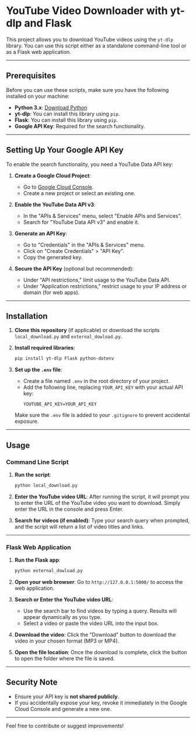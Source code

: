 # YouTube Video Downloader with yt-dlp and Flask

This project allows you to download YouTube videos using the `yt-dlp` library. You can use this script either as a standalone command-line tool or as a Flask web application.

---

## **Prerequisites**

Before you can use these scripts, make sure you have the following installed on your machine:

- **Python 3.x**: [Download Python](https://www.python.org/downloads/)
- **yt-dlp**: You can install this library using `pip`.
- **Flask**: You can install this library using `pip`.
- **Google API Key**: Required for the search functionality.

---

## **Setting Up Your Google API Key**

To enable the search functionality, you need a YouTube Data API key:

1. **Create a Google Cloud Project**:
   - Go to [Google Cloud Console](https://console.cloud.google.com/).
   - Create a new project or select an existing one.

2. **Enable the YouTube Data API v3**:
   - In the "APIs & Services" menu, select "Enable APIs and Services".
   - Search for "YouTube Data API v3" and enable it.

3. **Generate an API Key**:
   - Go to "Credentials" in the "APIs & Services" menu.
   - Click on "Create Credentials" > "API Key".
   - Copy the generated key.

4. **Secure the API Key** (optional but recommended):
   - Under "API restrictions," limit usage to the YouTube Data API.
   - Under "Application restrictions," restrict usage to your IP address or domain (for web apps).

---

## **Installation**

1. **Clone this repository** (if applicable) or download the scripts `local_download.py` and `external_dowload.py`.

2. **Install required libraries**:
    ```bash
    pip install yt-dlp Flask python-dotenv
    ```

3. **Set up the `.env` file**:
   - Create a file named `.env` in the root directory of your project.
   - Add the following line, replacing `YOUR_API_KEY` with your actual API key:
     ```env
     YOUTUBE_API_KEY=YOUR_API_KEY
     ```

   Make sure the `.env` file is added to your `.gitignore` to prevent accidental exposure.

---

## **Usage**

### **Command Line Script**

1. **Run the script**:
    ```bash
    python local_download.py
    ```

2. **Enter the YouTube video URL**:
    After running the script, it will prompt you to enter the URL of the YouTube video you want to download. Simply enter the URL in the console and press Enter.

3. **Search for videos (if enabled)**:
    Type your search query when prompted, and the script will return a list of video titles and links.

---

### **Flask Web Application**

1. **Run the Flask app**:
    ```bash
    python external_dowload.py
    ```

2. **Open your web browser**:
    Go to `http://127.0.0.1:5000/` to access the web application.

3. **Search or Enter the YouTube video URL**:
    - Use the search bar to find videos by typing a query. Results will appear dynamically as you type.
    - Select a video or paste the video URL into the input box.

4. **Download the video**:
    Click the "Download" button to download the video in your chosen format (MP3 or MP4).

5. **Open the file location**:
    Once the download is complete, click the button to open the folder where the file is saved.

---

## **Security Note**

- Ensure your API key is **not shared publicly**.
- If you accidentally expose your key, revoke it immediately in the Google Cloud Console and generate a new one.

---

Feel free to contribute or suggest improvements!
